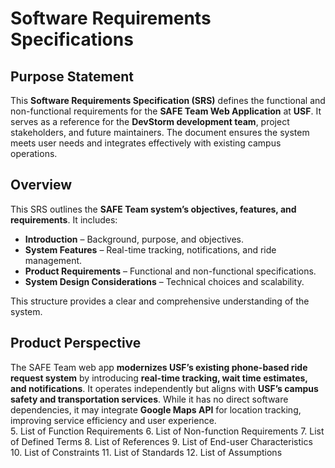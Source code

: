 # Software Requirements Specifications
## Purpose Statement  

This **Software Requirements Specification (SRS)** defines the functional and non-functional requirements for the **SAFE Team Web Application** at **USF**. It serves as a reference for the **DevStorm development team**, project stakeholders, and future maintainers. The document ensures the system meets user needs and integrates effectively with existing campus operations.  

## Overview  

This SRS outlines the **SAFE Team system’s objectives, features, and requirements**. It includes:  
- **Introduction** – Background, purpose, and objectives.  
- **System Features** – Real-time tracking, notifications, and ride management.  
- **Product Requirements** – Functional and non-functional specifications.  
- **System Design Considerations** – Technical choices and scalability.  

This structure provides a clear and comprehensive understanding of the system.  

## Product Perspective  

The SAFE Team web app **modernizes USF’s existing phone-based ride request system** by introducing **real-time tracking, wait time estimates, and notifications**. It operates independently but aligns with **USF’s campus safety and transportation services**. While it has no direct software dependencies, it may integrate **Google Maps API** for location tracking, improving service efficiency and user experience.  
5. List of Function Requirements
6. List of Non-function Requirements
7. List of Defined Terms
8. List of References
9. List of End-user Characteristics
10. List of Constraints
11. List of Standards
12. List of Assumptions
